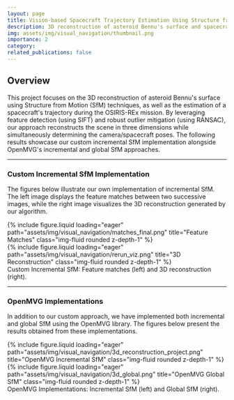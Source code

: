 ```yaml
---
layout: page
title: Vision-based Spacecraft Trajectory Estimation Using Structure from Motion
description: 3D reconstruction of asteroid Bennu's surface and spacecraft trajectory estimation using SfM techniques.
img: assets/img/visual_navigation/thumbnail.png
importance: 2
category:
related_publications: false
---
```


## Overview

This project focuses on the 3D reconstruction of asteroid Bennu's surface using Structure from Motion (SfM) techniques, as well as the estimation of a spacecraft's trajectory during the OSIRIS-REx mission. By leveraging feature detection (using SIFT) and robust outlier mitigation (using RANSAC), our approach reconstructs the scene in three dimensions while simultaneously determining the camera/spacecraft poses. The following results showcase our custom incremental SfM implementation alongside OpenMVG's incremental and global SfM approaches.

---

### Custom Incremental SfM Implementation

The figures below illustrate our own implementation of incremental SfM. The left image displays the feature matches between two successive images, while the right image visualizes the 3D reconstruction generated by our algorithm.

<div class="row">
  <div class="col-sm mt-3 mt-md-0">
    {% include figure.liquid loading="eager" path="assets/img/visual_navigation/matches_final.png" title="Feature Matches" class="img-fluid rounded z-depth-1" %}
  </div>
  <div class="col-sm mt-3 mt-md-0">
    {% include figure.liquid loading="eager" path="assets/img/visual_navigation/rerun_viz.png" title="3D Reconstruction" class="img-fluid rounded z-depth-1" %}
  </div>
</div>
<div class="caption">
  Custom Incremental SfM: Feature matches (left) and 3D reconstruction (right).
</div>

---

### OpenMVG Implementations

In addition to our custom approach, we have implemented both incremental and global SfM using the OpenMVG library. The figures below present the results obtained from these implementations.

<div class="row">
  <div class="col-sm mt-3 mt-md-0">
    {% include figure.liquid loading="eager" path="assets/img/visual_navigation/3d_reconstruction_project.png" title="OpenMVG Incremental SfM" class="img-fluid rounded z-depth-1" %}
  </div>
  <div class="col-sm mt-3 mt-md-0">
    {% include figure.liquid loading="eager" path="assets/img/visual_navigation/3d_global.png" title="OpenMVG Global SfM" class="img-fluid rounded z-depth-1" %}
  </div>
</div>
<div class="caption">
  OpenMVG Implementations: Incremental SfM (left) and Global SfM (right).
</div>
